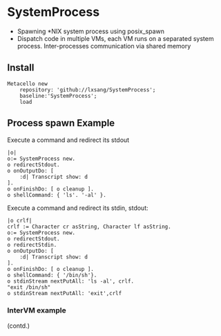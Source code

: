 # SystemProcess
* Spawning \*NIX system process using posix_spawn
* Dispatch code in multiple VMs, each VM runs on a separated system process. Inter-processes communication via shared memory

## Install
```Smalltalk
Metacello new
	repository: 'github://lxsang/SystemProcess';
	baseline:'SystemProcess';
	load
```

## Process spawn Example

Execute a command and redirect its stdout

```Smalltalk
|o|
o:= SystemProcess new.
o redirectStdout.
o onOutputDo: [
	:d| Transcript show: d
].
o onFinishDo: [ o cleanup ].
o shellCommand: { 'ls'. '-al' }.
```

Execute a command and redirect its stdin, stdout:

```Smalltalk
|o crlf|
crlf := Character cr asString, Character lf asString.
o:= SystemProcess new.
o redirectStdout.
o redirectStdin.
o onOutputDo: [
	:d| Transcript show: d
].
o onFinishDo: [ o cleanup ].
o shellCommand: { '/bin/sh'}.
o stdinStream nextPutAll: 'ls -al', crlf.
"exit /bin/sh"
o stdinStream nextPutAll: 'exit',crlf
```
### InterVM example
(contd.)
